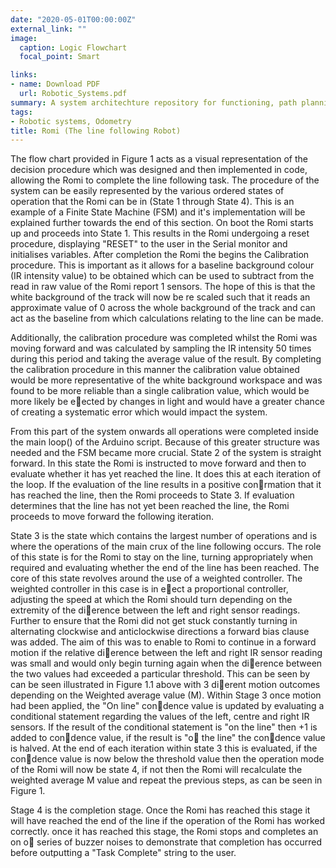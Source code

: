 ```yaml
---
date: "2020-05-01T00:00:00Z"
external_link: ""
image:
  caption: Logic Flowchart
  focal_point: Smart

links:
- name: Download PDF
  url: Robotic_Systems.pdf
summary: A system architechture repository for functioning, path planning & odometry. 
tags:
- Robotic systems, Odometry
title: Romi (The line following Robot)
---
```


The flow chart provided in Figure 1 acts as a visual representation of the decision procedure which was designed and then implemented in code, allowing the Romi to complete the line following task. The procedure of the system can be easily represented by the various ordered states of operation that the Romi can be in (State 1 through State 4). This is an example of a Finite State Machine (FSM) and it's implementation will be explained further towards the end of this section. On boot the Romi starts up and proceeds into State 1. This results in the Romi undergoing a reset procedure, displaying "RESET" to the user in the Serial monitor and initialises variables. After completion the Romi the begins the Calibration procedure. This is important as it allows for a baseline background colour (IR intensity value) to be obtained which can be used to subtract from the read in raw value of the Romi report 1 sensors. The hope of this is that the white background of the track will now be re scaled such that it reads an approximate value of 0 across the whole background of the track and can act as the baseline from which calculations relating to the line can be made. 

Additionally, the calibration procedure was completed whilst the Romi was moving forward and was calculated by sampling the IR intensity 50 times during this period and taking the average value of the result. By completing the calibration procedure in this manner the calibration value obtained would be more representative of the white background workspace and was found to be more reliable than a single calibration value, which would be more likely be eected by changes in light and would have a greater chance of creating a systematic error which would impact the system. 

From this part of the system onwards all operations were completed inside the main loop() of the Arduino script. Because of this greater structure was needed and the FSM became more crucial. State 2 of the system is straight forward. In this state the Romi is instructed to move forward and then to evaluate whether it has yet reached the line. It does this at each iteration of the loop. If the evaluation of the line results in a positive conrmation that it has reached the line, then the Romi proceeds to State 3. If evaluation determines that the line has not yet been reached the line, the Romi proceeds to move forward the following iteration. 

State 3 is the state which contains the largest number of operations and is where the operations of the main crux of the line following occurs. The role of this state is for the Romi to stay on the line, turning appropriately when required and evaluating whether the end of the line has been reached. The core of this state revolves around the use of a weighted controller. The weighted controller in this case is in eect a proportional controller, adjusting the speed at which the Romi should turn depending on the extremity of the dierence between the left and right sensor readings. Further to ensure that the Romi did not get stuck constantly turning in alternating clockwise and anticlockwise directions a forward bias clause was added. The aim of this was to enable to Romi to continue in a forward motion if the relative dierence between the left and right IR sensor reading was small and would only begin turning again when the dierence between the two values had exceeded a particular threshold. This can be seen by can be seen illustrated in Figure 1.1 above with 3 dierent motion outcomes depending on the Weighted average value (M). Within Stage 3 once motion had been applied, the "On line" condence value is updated by evaluating a conditional statement regarding the values of the left, centre and right IR sensors. If the result of the conditional statement is "on the line" then +1 is added to condence value, if the result is "o the line" the condence value is halved. At the end of each iteration within state 3 this is evaluated, if the condence value is now below the threshold value then the operation mode of the Romi will now be state 4, if not then the Romi will recalculate the weighted average M value and repeat the previous steps, as can be seen in Figure 1. 

Stage 4 is the completion stage. Once the Romi has reached this stage it will have reached the end of the line if the operation of the Romi has worked correctly. once it has reached this stage, the Romi stops and completes an on o series of buzzer noises to demonstrate that completion has occurred before outputting a "Task Complete" string to the user.
